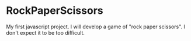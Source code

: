 # RockPaperScissors
My first javascript project. I will develop a game of "rock paper scissors". I don't expect it to be too difficult.
